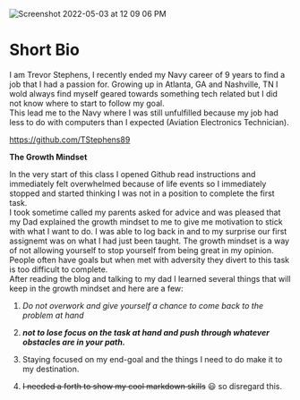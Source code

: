 ![Screenshot 2022-05-03 at 12 09 06 PM](https://user-images.githubusercontent.com/104862689/166872392-cccd74d9-b308-4991-9fe2-fb4187c3bfd8.png) 

# Short Bio

I am Trevor Stephens, I recently ended my Navy career of 9 years to find a job that I had a passion for.  Growing up in Atlanta, GA and Nashville, TN I wold always find myself geared towards something tech related but I did not know where to start to follow my goal.  
This lead me to the Navy where I was still unfulfilled because my job had less to do with computers than I expected (Aviation Electronics Technician).

https://github.com/TStephens89


**The Growth Mindset**

In the very start of this class I opened Github read instructions and immediately felt overwhelmed because of life events so I immediately stopped and started thinking I was not in a position to complete the first task.  
I took sometime called my parents asked for advice and was pleased that my Dad explained the growth mindset to me to give me motivation to stick with what I want to do.
I was able to log back in and to my surprise our first assignemt was on what I had just been taught.
The growth mindset is a way of not allowing yourself to stop yourself from being great in my opinion.
People often have goals but when met with adversity they divert to this task is too difficult to complete.  
After reading the blog and talking to my dad I learned several things that will keep in the growth mindset and here are a few:

1. *Do not overwork and give yourself a chance to come back to the problem at hand*

2. ***not to lose focus on the task at hand and push through whatever obstacles are in your path.***

3. Staying focused on my end-goal and the things I need to do make it to my destination.

4. ~~I needed a forth to show my cool markdown skills~~ :smiley: so disregard this.
